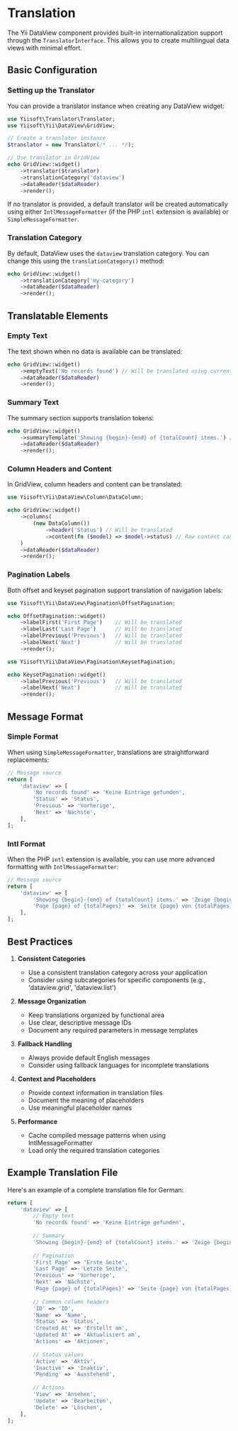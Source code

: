 # Translation

The Yii DataView component provides built-in internationalization support through the `TranslatorInterface`. This allows you to create multilingual data views with minimal effort.

## Basic Configuration

### Setting up the Translator

You can provide a translator instance when creating any DataView widget:

```php
use Yiisoft\Translator\Translator;
use Yiisoft\Yii\DataView\GridView;

// Create a translator instance
$translator = new Translator(/* ... */);

// Use translator in GridView
echo GridView::widget()
    ->translator($translator)
    ->translationCategory('dataview')
    ->dataReader($dataReader)
    ->render();
```

If no translator is provided, a default translator will be created automatically using either `IntlMessageFormatter` (if the PHP `intl` extension is available) or `SimpleMessageFormatter`.

### Translation Category

By default, DataView uses the `dataview` translation category. You can change this using the `translationCategory()` method:

```php
echo GridView::widget()
    ->translationCategory('my-category')
    ->dataReader($dataReader)
    ->render();
```

## Translatable Elements

### Empty Text

The text shown when no data is available can be translated:

```php
echo GridView::widget()
    ->emptyText('No records found') // Will be translated using current category
    ->dataReader($dataReader)
    ->render();
```

### Summary Text

The summary section supports translation tokens:

```php
echo GridView::widget()
    ->summaryTemplate('Showing {begin}-{end} of {totalCount} items.') // Will be translated
    ->dataReader($dataReader)
    ->render();
```

### Column Headers and Content

In GridView, column headers and content can be translated:

```php
use Yiisoft\Yii\DataView\Column\DataColumn;

echo GridView::widget()
    ->columns(
        (new DataColumn())
            ->header('Status') // Will be translated
            ->content(fn ($model) => $model->status) // Raw content can be translated in the callback
    )
    ->dataReader($dataReader)
    ->render();
```

### Pagination Labels

Both offset and keyset pagination support translation of navigation labels:

```php
use Yiisoft\Yii\DataView\Pagination\OffsetPagination;

echo OffsetPagination::widget()
    ->labelFirst('First Page')    // Will be translated
    ->labelLast('Last Page')      // Will be translated
    ->labelPrevious('Previous')   // Will be translated
    ->labelNext('Next')           // Will be translated
    ->render();
```

```php
use Yiisoft\Yii\DataView\Pagination\KeysetPagination;

echo KeysetPagination::widget()
    ->labelPrevious('Previous')   // Will be translated
    ->labelNext('Next')           // Will be translated
    ->render();
```

## Message Format

### Simple Format

When using `SimpleMessageFormatter`, translations are straightforward replacements:

```php
// Message source
return [
    'dataview' => [
        'No records found' => 'Keine Einträge gefunden',
        'Status' => 'Status',
        'Previous' => 'Vorherige',
        'Next' => 'Nächste',
    ],
];
```

### Intl Format

When the PHP `intl` extension is available, you can use more advanced formatting with `IntlMessageFormatter`:

```php
// Message source
return [
    'dataview' => [
        'Showing {begin}-{end} of {totalCount} items.' => 'Zeige {begin}-{end} von {totalCount} Einträgen.',
        'Page {page} of {totalPages}' => 'Seite {page} von {totalPages}',
    ],
];
```

## Best Practices

1. **Consistent Categories**
   - Use a consistent translation category across your application
   - Consider using subcategories for specific components (e.g., 'dataview.grid', 'dataview.list')

2. **Message Organization**
   - Keep translations organized by functional area
   - Use clear, descriptive message IDs
   - Document any required parameters in message templates

3. **Fallback Handling**
   - Always provide default English messages
   - Consider using fallback languages for incomplete translations

4. **Context and Placeholders**
   - Provide context information in translation files
   - Document the meaning of placeholders
   - Use meaningful placeholder names

5. **Performance**
   - Cache compiled message patterns when using IntlMessageFormatter
   - Load only the required translation categories

## Example Translation File

Here's an example of a complete translation file for German:

```php
return [
    'dataview' => [
        // Empty text
        'No records found' => 'Keine Einträge gefunden',
        
        // Summary
        'Showing {begin}-{end} of {totalCount} items.' => 'Zeige {begin}-{end} von {totalCount} Einträgen.',
        
        // Pagination
        'First Page' => 'Erste Seite',
        'Last Page' => 'Letzte Seite',
        'Previous' => 'Vorherige',
        'Next' => 'Nächste',
        'Page {page} of {totalPages}' => 'Seite {page} von {totalPages}',
        
        // Common column headers
        'ID' => 'ID',
        'Name' => 'Name',
        'Status' => 'Status',
        'Created At' => 'Erstellt am',
        'Updated At' => 'Aktualisiert am',
        'Actions' => 'Aktionen',
        
        // Status values
        'Active' => 'Aktiv',
        'Inactive' => 'Inaktiv',
        'Pending' => 'Ausstehend',
        
        // Actions
        'View' => 'Ansehen',
        'Update' => 'Bearbeiten',
        'Delete' => 'Löschen',
    ],
];